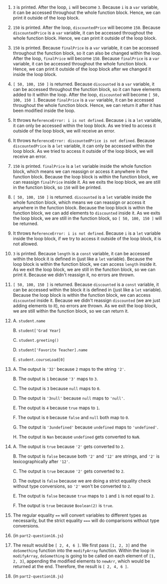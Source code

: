 1. `3` is printed. After the loop, `i` will become `3`. Because `i` is a `var` variable, it can be accessed throughout the whole function block. Hence, we can print it outside of the loop block.
2. `150` is printed. After the loop, `discountedPrice` will become `150`. Because `discountedPrice` is a `var` variable, it can be accessed throughout the whole function block. Hence, we can print it outside of the loop block.
3. `150` is printed. Because `finalPrice` is a `var` variable, it can be accessed throughout the function block, so it can also be changed within the loop. After the loop, `finalPrice` will become `150`. Because `finalPrice` is a `var` variable, it can be accessed throughout the whole function block. Hence, we can print it outside of the loop block after we changed it inside the loop block.
4. `[ 50, 100, 150 ]` is returned. Because `discounted` is a `var` variable, it can be accessed throughout the function block, so it can have elements added to it within the loop. After the loop, `discounted` will become `[ 50, 100, 150 ]`. Because `finalPrice` is a `var` variable, it can be accessed throughout the whole function block. Hence, we can return it after it has been modified inside the loop.
5. It throws `ReferenceError: i is not defined`. Because `i` is a `let` variable, it can only be accessed within the loop block. As we tried to access it outside of the loop block, we will receive an error.
6. It throws `ReferenceError: discountedPrice is not defined`. Because `discountedPrice` is a `let` variable, it can only be accessed within the loop block. As we tried to access it outside of the loop block, we will receive an error.
7. `150` is printed. `finalPrice` is a `let` variable inside the whole function block, which means we can reassign or access it anywhere in the function block. Because the loop block is within the function block, we can reassign `finalPrice` inside it. As we exits the loop block, we are still in the function block, so `150` will be printed.
8. `[ 50, 100, 150 ]` is returned. `discounted` is a `let` variable inside the whole function block, which means we can reassign or access it anywhere in the function block. Because the loop block is within the function block, we can add elements to `discounted` inside it. As we exits the loop block, we are still in the function block, so `[ 50, 100, 150 ]` will be returned.
9. It throws `ReferenceError: i is not defined`. Because `i` is a `let` variable inside the loop block, if we try to access it outside of the loop block, it is not allowed.
10. `3` is printed. Because `length` is a `const` variable, it can be accessed within the block it is defined in (just like a `let` variable). Because the loop block is within the function block, we can access `length` inside it. As we exit the loop block, we are still in the function block, so we can print it. Because we didn't reassign it, no errors are thrown.
11. `[ 50, 100, 150 ]` is returned. Because `discounted` is a `const` variable, it can be accessed within the block it is defined in (just like a `let` variable). Because the loop block is within the function block, we can access `discounted` inside it. Because we didn't reassign `discounted` (we are just adding elements to it), no errors are thrown. As we exit the loop block, we are still within the function block, so we can return it.
12. 
    A. `student.name`

    B. `student['Grad Year]`

    C. `student.greeting()`

    D. `student['Favorite Teacher].name`

    E. `student.courseLoad[0]`
13. 
    A. The output is `'32'` because `2` maps to the string `'2'`.

    B. The output is `1` because `'3'` maps to `3`.

    C. The output is `3` because `null` maps to `0`.

    D. The output is `'3null'` because `null` maps to `'null'`.

    E. The output is `4` because `true` maps to `1`.

    F. The output is `0` because `false` and `null` both map to `0`.

    G. The output is `'3undefined'` because `undefined` maps to `'undefined'`.

    H. The output is `Nan` because `undefined` gets converted to `NaN`. 
14. 
    A. The output is `true` because `'2'` gets converted to `2`.

    B. The output is `false` because both `'2'` and `'12'` are strings, and `'2'` is lexicographically after `'12'`.

    C. The output is `true` because `'2'` gets converted to `2`.

    D. The output is `false` because we are doing a strict equality check without type conversions, so `'2'` won't be converted to `2`.

    E. The output is `false` because `true` maps to `1` and `1` is not equal to `2`.

    F. The output is `true` because `Boolean(2)` is `true`.

15. The regular equality `==` will convert variables to different types as necessarily, but the strict equality `===` will do comparisons without type conversions. 
16. (in `part2-question16.js`)
17. The result would be `[ 2, 4, 6 ]`. We first pass `[1, 2, 3]` and the `doSomething` function into the `modifyArray` function. Within the loop in `modifyArray`, `doSomething` is going to be called on each element of `[1, 2, 3]`, appending the modified elements to `newArr`, which would be returned at the end. Therefore, the result is `[ 2, 4, 6 ]`.
18. (in `part2-question18.js`)